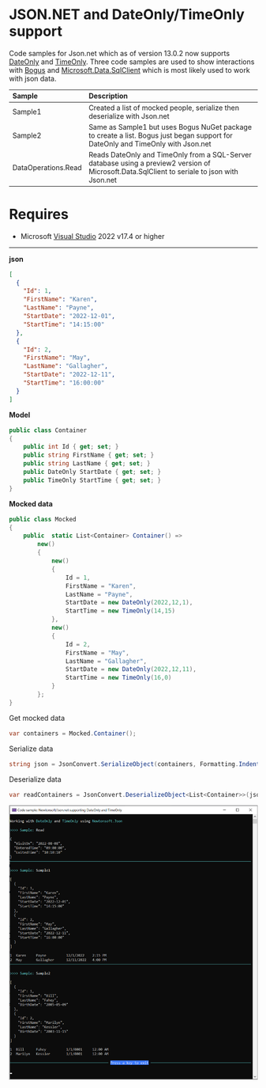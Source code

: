 ﻿# JSON.NET and DateOnly/TimeOnly support

Code samples for Json.net which as of version 13.0.2 now supports [DateOnly](https://learn.microsoft.com/en-us/dotnet/api/system.dateonly?view=net-7.0) and [TimeOnly](https://learn.microsoft.com/en-us/dotnet/api/system.timeonly?view=net-7.0). Three code samples are used to show interactions with [Bogus](https://github.com/bchavez/Bogus) and [Microsoft.Data.SqlClient](https://github.com/dotnet/SqlClient/blob/main/release-notes/5.1/5.1.0-preview2.md) which is most likely used to work with json data.

| Sample        |   Description    |
|:------------- |:-------------|
| Sample1 | Created a list of mocked people, serialize then deserialize with Json.net | 
| Sample2 | Same as Sample1 but uses Bogus NuGet package to create a list. Bogus just began support for DateOnly and TimeOnly with Json.net | 
| DataOperations.Read | Reads DateOnly and TimeOnly from a SQL-Server database using a preview2 version of Microsoft.Data.SqlClient to seriale to json with Json.net | 


# Requires

- Microsoft [Visual Studio](https://visualstudio.microsoft.com/downloads/) 2022 v17.4 or higher

---

**json**

```json
[
  {
    "Id": 1,
    "FirstName": "Karen",
    "LastName": "Payne",
    "StartDate": "2022-12-01",
    "StartTime": "14:15:00"
  },
  {
    "Id": 2,
    "FirstName": "May",
    "LastName": "Gallagher",
    "StartDate": "2022-12-11",
    "StartTime": "16:00:00"
  }
]
```

**Model**

```csharp
public class Container
{
    public int Id { get; set; }
    public string FirstName { get; set; }
    public string LastName { get; set; }
    public DateOnly StartDate { get; set; }
    public TimeOnly StartTime { get; set; }
}
```

**Mocked data**

```csharp
public class Mocked
{
    public  static List<Container> Container() =>
        new()
        {
            new()
            {
                Id = 1, 
                FirstName = "Karen", 
                LastName = "Payne", 
                StartDate = new DateOnly(2022,12,1), 
                StartTime = new TimeOnly(14,15)
            },
            new()
            {
                Id = 2, 
                FirstName = "May", 
                LastName = "Gallagher", 
                StartDate = new DateOnly(2022,12,11), 
                StartTime = new TimeOnly(16,0)
            }
        };
}
```

Get mocked data

```csharp
var containers = Mocked.Container();
```

Serialize data

```csharp
string json = JsonConvert.SerializeObject(containers, Formatting.Indented);
```

Deserialize data

```csharp
var readContainers = JsonConvert.DeserializeObject<List<Container>>(json);
```


![Screenshot1](assets/screenshot1.png)

